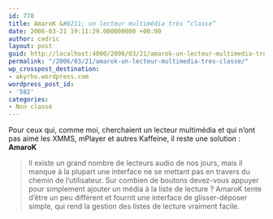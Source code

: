 ```yaml
---
id: 778
title: AmaroK &#8211; un lecteur multimédia très “classe”
date: 2006-03-21 19:11:29.000000000 +00:00
author: cedric
layout: post
guid: http://localhost:4000/2006/03/21/amarok-un-lecteur-multimedia-tres-classe.html
permalink: "/2006/03/21/amarok-un-lecteur-multimedia-tres-classe/"
wp_crosspost_destination:
- akyrho.wordpress.com
wordpress_post_id:
- '582'
categories:
- Non classé
---
```

Pour ceux qui, comme moi, cherchaient un lecteur multimédia et qui n’ont pas aimé les XMMS, mPlayer et autres Kaffeine, il reste une solution : **AmaroK**

> Il existe un grand nombre de lecteurs audio de nos jours, mais il manque à la plupart une interface ne se mettant pas en travers du chemin de l’utilisateur. Sur combien de boutons devez-vous appuyer pour simplement ajouter un média à la liste de lecture ? AmaroK tente d’être un peu différent et fournit une interface de glisser-déposer simple, qui rend la gestion des listes de lecture vraiment facile.  
> >  
> >